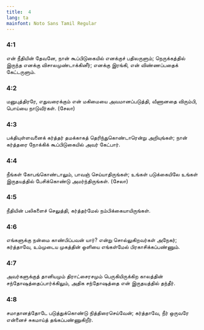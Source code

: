 ```yaml
---
title:  4
lang: ta
mainfont: Noto Sans Tamil Regular
---
```


###  4:1

என் நீதியின் தேவனே, நான் கூப்பிடுகையில் எனக்குச் பதிலருளும்; நெருக்கத்தில் இருந்த எனக்கு விசாலமுண்டாக்கினீர்; எனக்கு இரங்கி, என் விண்ணப்பதைக் கேட்டருளும்.

###  4:2

மனுபுத்திரரே, எதுவரைக்கும் என் மகிமையை அவமானப்படுத்தி, வீணானதை விரும்பி, பொய்யை நாடுவீர்கள். (சேலா)

###  4:3

பக்தியுள்ளவனைக் கர்த்தர் தமக்காகத் தெரிந்துகொண்டாரென்று அறியுங்கள்; நான் கர்த்தரை நோக்கிக் கூப்பிடுகையில் அவர் கேட்பார்.

###  4:4

நீங்கள் கோபங்கொண்டாலும், பாவஞ் செய்யாதிருங்கள்; உங்கள் படுக்கையிலே உங்கள் இருதயத்தில் பேசிக்கொண்டு அமர்ந்திருங்கள். (சேலா)

###  4:5

நீதியின் பலிகளைச் செலுத்தி, கர்த்தர்மேல் நம்பிக்கையாயிருங்கள்.

###  4:6

எங்களுக்கு நன்மை காண்பிப்பவன் யார்? என்று சொல்லுகிறவர்கள் அநேகர்; கர்த்தாவே, உம்முடைய முகத்தின் ஒளியை எங்கள்மேல் பிரகாசிக்கப்பண்ணும்.

###  4:7

அவர்களுக்குத் தானியமும் திராட்சைரசமும் பெருகியிருக்கிற காலத்தின் சந்தோஷத்தைப்பார்க்கிலும், அதிக சந்தோஷத்தை என் இருதயத்தில் தந்தீர்.

###  4:8

சமாதானத்தோடே படுத்துக்கொண்டு நித்திரைசெய்வேன்; கர்த்தாவே, நீர் ஒருவரே என்னைச் சுகமாய்த் தங்கப்பண்ணுகிறீர்.

